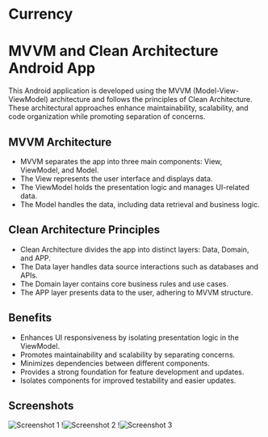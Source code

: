 # Currency
# MVVM and Clean Architecture Android App

This Android application is developed using the MVVM (Model-View-ViewModel) architecture and follows the principles of Clean Architecture. These architectural approaches enhance maintainability, scalability, and code organization while promoting separation of concerns.

## MVVM Architecture

- MVVM separates the app into three main components: View, ViewModel, and Model.
- The View represents the user interface and displays data.
- The ViewModel holds the presentation logic and manages UI-related data.
- The Model handles the data, including data retrieval and business logic.

## Clean Architecture Principles

- Clean Architecture divides the app into distinct layers: Data, Domain, and APP.
- The Data layer handles data source interactions such as databases and APIs.
- The Domain layer contains core business rules and use cases.
- The APP layer presents data to the user, adhering to MVVM structure.

## Benefits

- Enhances UI responsiveness by isolating presentation logic in the ViewModel.
- Promotes maintainability and scalability by separating concerns.
- Minimizes dependencies between different components.
- Provides a strong foundation for feature development and updates.
- Isolates components for improved testability and easier updates.

## Screenshots

![Screenshot 1](https://github.com/AhmedAlamin/Currency/assets/18472540/956f860b-a3d2-4316-b2ed-b18228f63830)
!![Screenshot 2](https://github.com/AhmedAlamin/Currency/assets/18472540/fa7098ae-0754-42b5-94bc-9494657155fc)
!![Screenshot 3](https://github.com/AhmedAlamin/Currency/assets/18472540/60ac39d6-5350-4139-aa90-e92a57873c8d)



